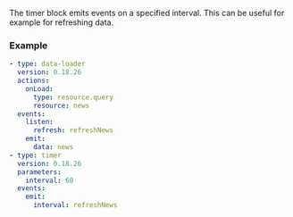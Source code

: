 The timer block emits events on a specified interval. This can be useful for example for refreshing
data.

### Example

```yaml
- type: data-loader
  version: 0.18.26
  actions:
    onLoad:
      type: resource.query
      resource: news
  events:
    listen:
      refresh: refreshNews
    emit:
      data: news
- type: timer
  version: 0.18.26
  parameters:
    interval: 60
  events:
    emit:
      interval: refreshNews
```
